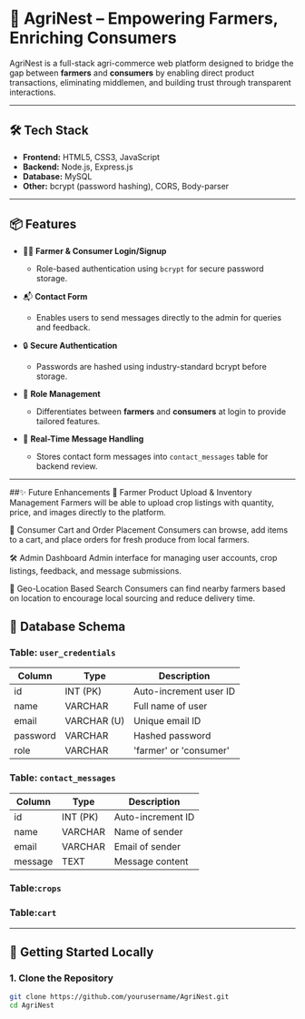 # 🌾 AgriNest – Empowering Farmers, Enriching Consumers

AgriNest is a full-stack agri-commerce web platform designed to bridge the gap between **farmers** and **consumers** by enabling direct product transactions, eliminating middlemen, and building trust through transparent interactions.

---

## 🛠️ Tech Stack

- **Frontend:** HTML5, CSS3, JavaScript
- **Backend:** Node.js, Express.js
- **Database:** MySQL
- **Other:** bcrypt (password hashing), CORS, Body-parser

---

## 📦 Features

- 👨‍🌾 **Farmer & Consumer Login/Signup**
  - Role-based authentication using `bcrypt` for secure password storage.

- 📬 **Contact Form**
  - Enables users to send messages directly to the admin for queries and feedback.

- 🔒 **Secure Authentication**
  - Passwords are hashed using industry-standard bcrypt before storage.

- 🔄 **Role Management**
  - Differentiates between **farmers** and **consumers** at login to provide tailored features.

- 💬 **Real-Time Message Handling**
  - Stores contact form messages into `contact_messages` table for backend review.

---
##✨ Future Enhancements
🌿 Farmer Product Upload & Inventory Management
Farmers will be able to upload crop listings with quantity, price, and images directly to the platform.

🛒 Consumer Cart and Order Placement
Consumers can browse, add items to a cart, and place orders for fresh produce from local farmers.

🛠 Admin Dashboard
Admin interface for managing user accounts, crop listings, feedback, and message submissions.

📍 Geo-Location Based Search
Consumers can find nearby farmers based on location to encourage local sourcing and reduce delivery time.
## 🧩 Database Schema

### Table: `user_credentials`
| Column     | Type         | Description                 |
|------------|--------------|-----------------------------|
| id         | INT (PK)     | Auto-increment user ID      |
| name       | VARCHAR      | Full name of user           |
| email      | VARCHAR (U)  | Unique email ID             |
| password   | VARCHAR      | Hashed password             |
| role       | VARCHAR      | 'farmer' or 'consumer'      |

### Table: `contact_messages`
| Column     | Type         | Description              |
|------------|--------------|--------------------------|
| id         | INT (PK)     | Auto-increment ID        |
| name       | VARCHAR      | Name of sender           |
| email      | VARCHAR      | Email of sender          |
| message    | TEXT         | Message content          |
### Table:`crops`
### Table:`cart`


---

## 🚀 Getting Started Locally

### 1. Clone the Repository
```bash
git clone https://github.com/yourusername/AgriNest.git
cd AgriNest

